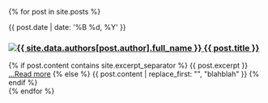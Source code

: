 {% for post in site.posts %}
  <div class="blog-post spacing">
    <span class="date">
      {{ post.date | date: '%B %d, %Y' }}
    </span>
    <h3>
      <a href="http://twitter.com/{{ site.data.authors[post.author].twitter_handle }}">
        <img src="{{ site.data.authors[post.author].image_path }}" alt="{{ site.data.authors[post.author].full_name }}" class="profile" />
      </a>
      <a href="{{ post.url }}">{{ post.title }}</a>
    </h3>
    {% if post.content contains site.excerpt_separator %}
      {{ post.excerpt }}
      <a href="{{ post.url | prepend: site.baseurl }}">...Read more</a>
    {% else %}
      {{ post.content | replace_first: "<!--more-->", "blahblah" }}
    {% endif %}
  </div>
{% endfor %}
